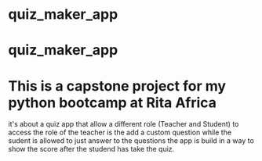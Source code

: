 # quiz_maker_app
# quiz_maker_app
# This is a capstone project for my python bootcamp at Rita Africa
it's about a quiz app that allow a different role (Teacher and Student) to access
the role of the teacher is the add a custom question while the sudent is allowed to just answer to the questions
the app is build in a way to show the score after the studend has take the quiz.

